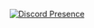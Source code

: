 <div align="center">

[![Discord Presence](https://lanyard.cnrad.dev/api/701653604280565781)](https://discord.com/users/701653604280565781)

</div>
